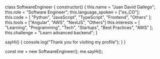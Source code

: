 class SoftwareEngineer {
  constructor() {
    this.name = "Juan David Gallego";
    this.role = "Software Engineer";
    this.language_spoken = ["es_CO"];
    this.code = [
      "Python",
      "JavaScript",
      "TypeScript",
      "Frontend",
      "Others"
    ];
    this.tools = ["Angular", "AWS", "NestJS", "Others"]
    this.interests = [
      "Learning",
      "Programming",
      "Tech",
      "Startups",
      "Best Practices",
      "AWS"
    ];
    this.challenge = "Learn advanced backend";
  }

  sayHi() {
    console.log("Thank you for visiting my profile");
  }
}

const me = new SoftwareEngineer();
me.sayHi();

